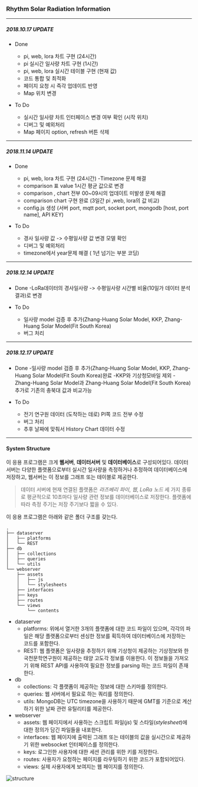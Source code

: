 ### Rhythm Solar Radiation Information

---

##### 2018.10.17 UPDATE

- Done
    - pi, web, lora 차트 구현 (24시간)
    - pi 실시간 일사량 차트 구현 (1시간)
    - pi, web, lora 실시간 테이블 구현 (현재 값)
    - 코드 통합 및 최적화
    - 페이지 요청 시 즉각 업데이트 반영
    - Map 위치 변경

- To Do
    - 실시간 일사량 차트 인터페이스 변경 여부 확인 (시작 위치)
    - 디버그 및 예외처리
    - Map 페이지 option, refresh 버튼 삭제

---

##### 2018.11.14 UPDATE

- Done
    - pi, web, lora 차트 구현 (24시간) -Timezone 문제 해결
    - comparison 표 value 1시간 평균 값으로 변경 
    - comparison , chart 전부 00~09시의 업데이트 미발생 문제 해결 
    - comparison chart 구현 완료 (3일간 pi ,web, lora의 값 비교) 
    - config.js 생성 (서버 port, mqtt port, socket port, mongodb [host, port name], API KEY)

- To Do
    - 경사 일사량 값  -> 수평일사량 값 변경 모델 확인 
    - 디버그 및 예외처리
    - timezone에서 year문제 해결 ( 1년 넘기는 부분 코딩) 

---

##### 2018.12.14 UPDATE

- Done
    -LoRa데이터의 경사일사량 -> 수평일사량 시간별 비율(10일가 데이터 분석결과)로 변경 
    
- To Do
    - 일사량 model 검증 후 추가(Zhang-Huang Solar Model, KKP, Zhang-Huang Solar Model(Fit South Korea)
    - 버그 처리 

---

##### 2018.12.17 UPDATE

- Done
    -일사량 model 검증 후 추가(Zhang-Huang Solar Model, KKP, Zhang-Huang Solar Model(Fit South Korea)완료
    -KKP와 기상청모바일 제외 
    -Zhang-Huang Solar Model과 Zhang-Huang Solar Model(Fit South Korea) 추가로 기존의 충북대 값과 비교가능 
    
- To Do
    - 전기 연구원 데이터 (도착하는 데로) PI쪽 코드 전부 수정 
    - 버그 처리 
    - 추후 날짜에 맞춰서 History Chart 데이터 수정  
---

#### System Structure
이 응용 프로그램은 크게 **웹서버**, **데이터서버** 및 **데이터베이스**로 구성되어있다. 데이터 서버는 다양한 플랫폼으로부터 실시간 일사량을 측정하거나 추정하여 데이터베이스에 저장하고, 웹서버는 이 정보를 그래프 또는 테이블로 제공한다.

> 데이터 서버에 현재 연결된 플랫폼은 *라즈베리 파이*, *웹*, *LoRa 노드* 세 가지 종류로 평균적으로 10초마다 일사량 관련 정보를 데이터베이스로 저장한다. 플랫폼에 따라 측정 주기는 저장 주기보다 짧을 수 있다.

이 응용 프로그램은 아래와 같은 폴더 구조를 갖는다.

```
.
├── dataserver
│   ├── platforms
│   └── REST
├── db
│   ├── collections
│   ├── queries
│   └── utils
└── webserver
    ├── assets
    │   ├── js
    │   └── stylesheets
    ├── interfaces
    ├── keys
    ├── routes
    └── views
        └── contents
```

- dataserver
    - platforms: 위에서 열거한 3개의 플랫폼에 대한 코드 파일이 있으며, 각각의 파일은 해당 플랫폼으로부터 센싱한 정보를 획득하여 데이터베이스에 저장하는 코드를 포함한다.
    - REST: 웹 플랫폼은 일사량을 추정하기 위해 기상청이 제공하는 기상정보와 한국천문학연구원이 제공하는 태양 고도각 정보를 이용한다. 이 정보들을 가져오기 위해 REST API를 사용하여 필요한 정보를 parsing 하는 코드 파일이 존재한다.
- db
    - collections: 각 플랫폼이 제공하는 정보에 대한 스키마를 정의한다.
    - queries: 웹 서버에서 필요로 하는 쿼리를 정의한다.
    - utils: MongoDB는 UTC timezone을 사용하기 때문에 GMT를 기준으로 계산하기 위한 날짜 관련 유틸리티를 제공한다.
- webserver
    - assets: 웹 페이지에서 사용하는 스크립트 파일(*js*) 및 스타일(*stylesheet*)에 대한 정의가 담긴 파일들을 내포한다.
    - interfaces: 웹 페이지에 출력된 그래프 또는 테이블의 값을 실시간으로 제공하기 위한 websocket 인터페이스를 정의한다.
    - keys: 로그인한 사용자에 대한 세션 관리를 위한 키를 저장한다.
    - routes: 사용자가 요청하는 페이지를 라우팅하기 위한 코드가 포함되어있다.
    - views: 실제 사용자에게 보여지는 웹 페이지를 정의한다.

![structure](https://cl.ly/e807e7/Image%202018-10-17%20at%201.16.41%20PM.png)
